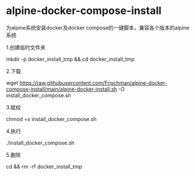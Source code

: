 # alpine-docker-compose-install
为alpine系统安装docker及docker compose的一键脚本，兼容各个版本的alpine系统

1.创建临时文件夹

mkdir -p docker_install_tmp && cd docker_install_tmp

2.下载

wget https://raw.githubusercontent.com/Frischman/alpine-docker-compose-install/main/alpine-docker-install.sh -O install_docker_compose.sh

3.赋权

chmod +x install_docker_compose.sh

4.执行

./install_docker_compose.sh

5.删除

cd && rm -rf docker_install_tmp
